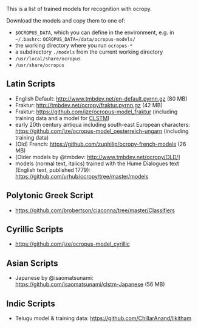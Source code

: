 This is a list of trained models for recognition with ocropy. 

Download the models and copy them to one of:
* `$OCROPUS_DATA`, which you can define in the environment, e.g. in `~/.bashrc`: `OCROPUS_DATA=/data/ocropus-models/`
* the working directory where you run `ocropus-*`
* a subdirectory `./models` from the current working directory
* `/usr/local/share/ocropus`
* `/usr/share/ocropus`

## Latin Scripts
 * English Default: http://www.tmbdev.net/en-default.pyrnn.gz (80 MB)
 * Fraktur: http://tmbdev.net/ocropy/fraktur.pyrnn.gz (42 MB)
 * Fraktur: https://github.com/jze/ocropus-model_fraktur (including training data and a model for [CLSTM](https://github.com/tmbdev/clstm))
 * early 20th century antiqua including south-east European characters: https://github.com/jze/ocropus-model_oesterreich-ungarn (including training data)
 * (Old) French: https://github.com/zuphilip/ocropy-french-models (26 MB)
 * [Older models by @tmbdev: http://www.tmbdev.net/ocropy/OLD/]
 * models (normal text, italics) trained with the Hume Dialogues text (English text, published 1779): https://github.com/urhub/ocropy/tree/master/models


## Polytonic Greek Script
 * https://github.com/brobertson/ciaconna/tree/master/Classifiers

## Cyrillic Scripts
 * https://github.com/jze/ocropus-model_cyrillic

## Asian Scripts
 * Japanese by @isaomatsunami: https://github.com/isaomatsunami/clstm-Japanese (56 MB)

## Indic Scripts
 * Telugu model & training data: https://github.com/ChillarAnand/likitham
